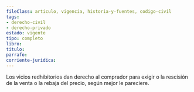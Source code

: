 ```yaml
---
fileClass: articulo, vigencia, historia-y-fuentes, codigo-civil
tags:
- derecho-civil
- derecho-privado
estado: vigente
tipo: completo
libro:
titulo:
parrafo:
corriente-juridica:
---
```

Los vicios redhibitorios dan derecho al comprador para exigir o la rescisión de la venta o la rebaja del precio, según mejor le pareciere.